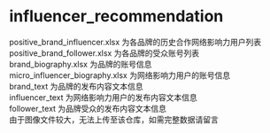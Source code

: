 # influencer_recommendation
positive_brand_influencer.xlsx 为各品牌的历史合作网络影响力用户列表  
positive_brand_follower.xlsx 为各品牌的受众账号列表  
brand_biography.xlsx 为品牌的账号信息  
micro_influencer_biography.xlsx 为网络影响力用户的账号信息  
brand_text 为品牌的发布内容文本信息  
influencer_text 为网络影响力用户的发布内容文本信息  
follower_text 为品牌受众的发布内容文本信息  
由于图像文件较大，无法上传至该仓库，如需完整数据请留言  
